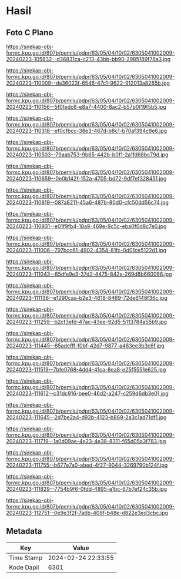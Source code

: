 # Hasil

## Foto C Plano

https://sirekap-obj-formc.kpu.go.id/807b/pemilu/pdpr/63/05/04/10/02/6305041002009-20240223-105832--d36831ca-c213-43bb-bb90-2985189f78a3.jpg

https://sirekap-obj-formc.kpu.go.id/807b/pemilu/pdpr/63/05/04/10/02/6305041002009-20240223-110009--da36023f-6546-47c1-9622-912013a8285b.jpg

https://sirekap-obj-formc.kpu.go.id/807b/pemilu/pdpr/63/05/04/10/02/6305041002009-20240223-110156--5f0fedc6-e8a7-4400-8ac2-b57b0f19f5b5.jpg

https://sirekap-obj-formc.kpu.go.id/807b/pemilu/pdpr/63/05/04/10/02/6305041002009-20240223-110318--ef0cfbcc-38e3-467d-b8c1-b70af394c9e6.jpg

https://sirekap-obj-formc.kpu.go.id/807b/pemilu/pdpr/63/05/04/10/02/6305041002009-20240223-110503--79aab753-9b65-442b-b0f1-2a1fd68bc79d.jpg

https://sirekap-obj-formc.kpu.go.id/807b/pemilu/pdpr/63/05/04/10/02/6305041002009-20240223-110659--0e0b142f-152a-4705-bd72-9df7ef328451.jpg

https://sirekap-obj-formc.kpu.go.id/807b/pemilu/pdpr/63/05/04/10/02/6305041002009-20240223-110819--087a8211-45a6-487b-80d0-cfc50dd56c74.jpg

https://sirekap-obj-formc.kpu.go.id/807b/pemilu/pdpr/63/05/04/10/02/6305041002009-20240223-110931--e01f9fb4-18a9-469e-9c5c-eba0f0d8c7e0.jpg

https://sirekap-obj-formc.kpu.go.id/807b/pemilu/pdpr/63/05/04/10/02/6305041002009-20240223-111006--797bcc61-4902-4354-81fc-0d01ce5122d1.jpg

https://sirekap-obj-formc.kpu.go.id/807b/pemilu/pdpr/63/05/04/10/02/6305041002009-20240223-111043--85dfe9e3-37d2-4475-842e-269d8b660068.jpg

https://sirekap-obj-formc.kpu.go.id/807b/pemilu/pdpr/63/05/04/10/02/6305041002009-20240223-111136--e1290caa-b2e3-4618-8469-72de6148f36c.jpg

https://sirekap-obj-formc.kpu.go.id/807b/pemilu/pdpr/63/05/04/10/02/6305041002009-20240223-111259--b2cf3efd-47ac-43ee-92d5-5113784a55b9.jpg

https://sirekap-obj-formc.kpu.go.id/807b/pemilu/pdpr/63/05/04/10/02/6305041002009-20240223-111445--85adefff-f0bf-42d7-9877-a483ee3b3c6f.jpg

https://sirekap-obj-formc.kpu.go.id/807b/pemilu/pdpr/63/05/04/10/02/6305041002009-20240223-111519--7bfe0768-4dd4-41ca-8ea8-e25f5551e625.jpg

https://sirekap-obj-formc.kpu.go.id/807b/pemilu/pdpr/63/05/04/10/02/6305041002009-20240223-111612--c31dc916-bee0-46d2-a247-c259d6db3e01.jpg

https://sirekap-obj-formc.kpu.go.id/807b/pemilu/pdpr/63/05/04/10/02/6305041002009-20240223-111645--2d7be2a4-d92b-4123-b869-2a3c1ad71df1.jpg

https://sirekap-obj-formc.kpu.go.id/807b/pemilu/pdpr/63/05/04/10/02/6305041002009-20240223-111719--1a0d09ae-4e23-4e38-8311-f65d05a3f783.jpg

https://sirekap-obj-formc.kpu.go.id/807b/pemilu/pdpr/63/05/04/10/02/6305041002009-20240223-111755--b677e7a0-abed-4f27-9044-3269790b124f.jpg

https://sirekap-obj-formc.kpu.go.id/807b/pemilu/pdpr/63/05/04/10/02/6305041002009-20240223-111829--7754b9f6-0fdd-4895-a1bc-67b7ef24c35b.jpg

https://sirekap-obj-formc.kpu.go.id/807b/pemilu/pdpr/63/05/04/10/02/6305041002009-20240223-112751--0e9e3f2f-7a6b-408f-b48e-d822e3ed3cbc.jpg


## Metadata

| Key        | Value               |
| ---------- | ------------------- |
| Time Stamp | 2024-02-24 22:33:55 |
| Kode Dapil | 6301                |



